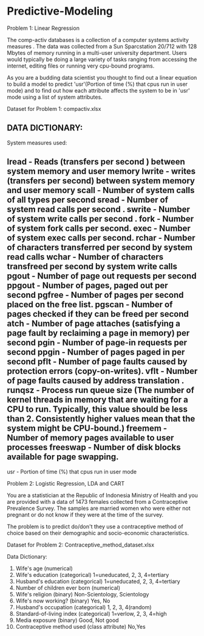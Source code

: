 # Predictive-Modeling
Problem 1: Linear Regression

The comp-activ databases is a collection of a computer systems activity measures .
The data was collected from a Sun Sparcstation 20/712 with 128 Mbytes of memory running in a multi-user university department. Users would typically be doing a large variety of tasks ranging from accessing the internet, editing files or running very cpu-bound programs. 

As you are a budding data scientist you thought to find out a linear equation to build a model to predict 'usr'(Portion of time (%) that cpus run in user mode) and to find out how each attribute affects the system to be in 'usr' mode using a list of system attributes.

Dataset for Problem 1: compactiv.xlsx

DATA DICTIONARY:
-----------------------
System measures used:

lread - Reads (transfers per second ) between system memory and user memory
lwrite - writes (transfers per second) between system memory and user memory
scall - Number of system calls of all types per second
sread - Number of system read calls per second .
swrite - Number of system write calls per second .
fork - Number of system fork calls per second.
exec - Number of system exec calls per second.
rchar - Number of characters transferred per second by system read calls
wchar - Number of characters transfreed per second by system write calls
pgout - Number of page out requests per second
ppgout - Number of pages, paged out per second
pgfree - Number of pages per second placed on the free list.
pgscan - Number of pages checked if they can be freed per second
atch - Number of page attaches (satisfying a page fault by reclaiming a page in memory) per second
pgin - Number of page-in requests per second
ppgin - Number of pages paged in per second
pflt - Number of page faults caused by protection errors (copy-on-writes).
vflt - Number of page faults caused by address translation .
runqsz - Process run queue size (The number of kernel threads in memory that are waiting for a CPU to run.
Typically, this value should be less than 2. Consistently higher values mean that the system might be CPU-bound.)
freemem - Number of memory pages available to user processes
freeswap - Number of disk blocks available for page swapping.
------------------------
usr - Portion of time (%) that cpus run in user mode

Problem 2: Logistic Regression, LDA and CART

You are a statistician at the Republic of Indonesia Ministry of Health and you are provided with a data of 1473 females collected from a Contraceptive Prevalence Survey. The samples are married women who were either not pregnant or do not know if they were at the time of the survey.

The problem is to predict do/don't they use a contraceptive method of choice based on their demographic and socio-economic characteristics.

Dataset for Problem 2: Contraceptive_method_dataset.xlsx

Data Dictionary:

1. Wife's age (numerical)
2. Wife's education (categorical) 1=uneducated, 2, 3, 4=tertiary
3. Husband's education (categorical) 1=uneducated, 2, 3, 4=tertiary
4. Number of children ever born (numerical)
5. Wife's religion (binary) Non-Scientology, Scientology
6. Wife's now working? (binary) Yes, No
7. Husband's occupation (categorical) 1, 2, 3, 4(random)
8. Standard-of-living index (categorical) 1=verlow, 2, 3, 4=high
9. Media exposure (binary) Good, Not good
10. Contraceptive method used (class attribute) No,Yes
